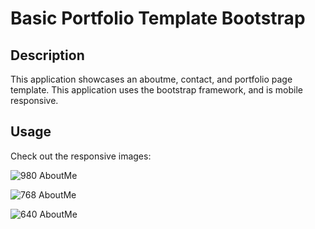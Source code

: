 # Basic Portfolio Template Bootstrap

## Description
This application showcases an aboutme, contact, and portfolio page template. This application uses the bootstrap framework, and is mobile responsive.


## Usage
Check out the responsive images:

![980 AboutMe](https://user-images.githubusercontent.com/62404086/79673541-69968500-818f-11ea-9a0c-1816582273f9.JPG)


![768 AboutMe](https://user-images.githubusercontent.com/62404086/79673548-7adf9180-818f-11ea-930b-3d0815a38577.JPG)


![640 AboutMe](https://user-images.githubusercontent.com/62404086/79673557-88951700-818f-11ea-8a7e-dd5726cce759.JPG)
